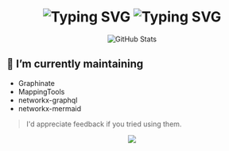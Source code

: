 <div align="center">
    <h1>
        <img src="https://readme-typing-svg.herokuapp.com?font=Jetbrains+mono&size=40&duration=3000&color=purple&center=true&vCenter=true&width=800&repeat=false&lines=Here+Be" alt="Typing SVG"/>
        <img src="https://readme-typing-svg.herokuapp.com?font=Jetbrains+mono&size=40&duration=3000&color=purple&center=true&vCenter=true&width=800&repeat=false&lines=Dragons!;Code!" alt="Typing SVG"/>
    </h1>
</div>

<div align="center">
    <img src="https://github-profile-summary-cards.vercel.app/api/cards/profile-details?username=erivlis&theme=github_dark" alt="GitHub Stats"/>
</div>


<h2>🔭 I’m currently maintaining</h2>

- Graphinate
- MappingTools
- networkx-graphql
- networkx-mermaid

> I'd appreciate feedback if you tried using them.


<!--
**erivlis/erivlis** is a ✨ _special_ ✨ repository because its `README.md` (this file) appears on your GitHub profile.

Here are some ideas to get you started:

- 🔭 I’m currently working on ...
- 🌱 I’m currently learning ...
- 👯 I’m looking to collaborate on ...
- 🤔 I’m looking for help with ...
- 💬 Ask me about ...
- 📫 How to reach me: ...
- ⚡ Fun fact: ...
-->
<!-- visitor counter -->
<p align="center"> 
  <img src="https://profile-counter.glitch.me/erivlis/count.svg" />
</p>
